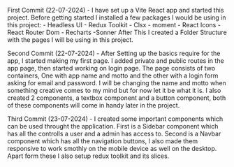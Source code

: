 First Commit (22-07-2024) -
I have set up a Vite React app and started this project. Before getting started I installed a few packages I would be using in this project: - Headless UI - Redux Toolkit - Clsx - moment - React Icons - React Router Dom - Recharts
-Sonner
After This I created a Folder Structure with the pages I will be using in this project.

Second Commit (22-07-2024) -
After Setting up the basics require for the app, I started making my first page. I added private and public routes in the app page, then started working on login page. The page consists of two containers, One with app name and motto and the other with a login form asking for email and password. I will be changing the name and motto when something creative comes to my mind but for now let it be what it is. I also created 2 components, a textbox component and a button component, both of these components will come in handy later in the project.

Third Commit (23-07-2024) -
I created some important components which can be used throught the application. First is a Sidebar component which has all the controlls a user and a admin has access to. Second is a Navbar component which has all the navigation buttons, I also made them responsive to work smothly on the mobile device as well on the desktop. Apart form these I also setup redux toolkit and its slices.
